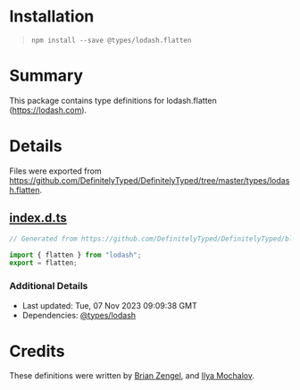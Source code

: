 # Installation
> `npm install --save @types/lodash.flatten`

# Summary
This package contains type definitions for lodash.flatten (https://lodash.com).

# Details
Files were exported from https://github.com/DefinitelyTyped/DefinitelyTyped/tree/master/types/lodash.flatten.
## [index.d.ts](https://github.com/DefinitelyTyped/DefinitelyTyped/tree/master/types/lodash.flatten/index.d.ts)
````ts
// Generated from https://github.com/DefinitelyTyped/DefinitelyTyped/blob/master/types/lodash/scripts/generate-modules.ts

import { flatten } from "lodash";
export = flatten;

````

### Additional Details
 * Last updated: Tue, 07 Nov 2023 09:09:38 GMT
 * Dependencies: [@types/lodash](https://npmjs.com/package/@types/lodash)

# Credits
These definitions were written by [Brian Zengel](https://github.com/bczengel), and [Ilya Mochalov](https://github.com/chrootsu).
